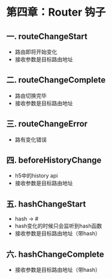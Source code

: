 # 第四章：Router 钩子

## 一. routeChangeStart
* 路由即将开始变化
* 接收参数是目标路由地址

## 二. routeChangeComplete
* 路由切换完毕
* 接收参数是目标路由地址

## 三. routeChangeError
* 路有变化错误

## 四. beforeHistoryChange
* h5中的history api
* 接收参数是目标路由地址

## 五. hashChangeStart
* hash -> #
* hash变化的时候只会监听到hash函数
* 接收参数是目标路由地址（带hash）

## 六. hashChangeComplete
* 接收参数是目标路由地址（带hash）
